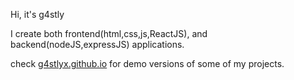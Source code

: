 Hi, it's g4stly

I create both frontend(html,css,js,ReactJS), and backend(nodeJS,expressJS) applications.

check <a href="g4stlyx.github.io">g4stlyx.github.io</a> for demo versions of some of my projects.


